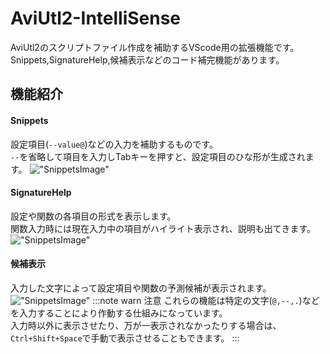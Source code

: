 # AviUtl2-IntelliSense
AviUtl2のスクリプトファイル作成を補助するVScode用の拡張機能です。<br>
Snippets,SignatureHelp,候補表示などのコード補完機能があります。

## 機能紹介
#### Snippets
設定項目(`--value@`)などの入力を補助するものです。<br>
`--`を省略して項目を入力しTabキーを押すと、設定項目のひな形が生成されます。
!["SnippetsImage"]("images/snippets.gif")
#### SignatureHelp
設定や関数の各項目の形式を表示します。<br>
関数入力時には現在入力中の項目がハイライト表示され、説明も出てきます。
!["SnippetsImage"]("images/signaturehelp.gif")
#### 候補表示
入力した文字によって設定項目や関数の予測候補が表示されます。<br>
!["SnippetsImage"]("images/signaturehelp.gif")
:::note warn
注意
これらの機能は特定の文字(`@,--,.`)などを入力することにより作動する仕組みになっています。<br>
入力時以外に表示させたり、万が一表示されなかったりする場合は、`Ctrl+Shift+Space`で手動で表示させることもできます。
:::